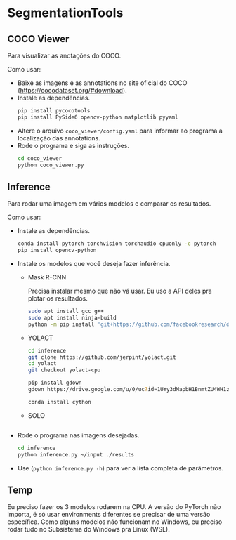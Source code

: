 # SegmentationTools

## COCO Viewer

Para visualizar as anotações do COCO.

Como usar:

* Baixe as imagens e as annotations no site oficial do COCO (https://cocodataset.org/#download).
* Instale as dependências.
    ```bash
    pip install pycocotools
    pip install PySide6 opencv-python matplotlib pyyaml
    ```
* Altere o arquivo `coco_viewer/config.yaml` para informar ao programa a localização das annotations.
* Rode o programa e siga as instruções.
    ```bash
    cd coco_viewer
    python coco_viewer.py
    ```


## Inference

Para rodar uma imagem em vários modelos e comparar os resultados.

Como usar:

* Instale as dependências.
    ```bash
    conda install pytorch torchvision torchaudio cpuonly -c pytorch
    pip install opencv-python
    ```

* Instale os modelos que você deseja fazer inferência.
    * Mask R-CNN

        Precisa instalar mesmo que não vá usar. Eu uso a API deles pra plotar os resultados.

        ```bash
        sudo apt install gcc g++
        sudo apt install ninja-build
        python -m pip install 'git+https://github.com/facebookresearch/detectron2.git'
        ```

    * YOLACT
        ```bash
        cd inference
        git clone https://github.com/jerpint/yolact.git
        cd yolact
        git checkout yolact-cpu

        pip install gdown
        gdown https://drive.google.com/u/0/uc?id=1UYy3dMapbH1BnmtZU4WH1zbYgOzzHHf_&export=download

        conda install cython
        ```

    * SOLO
        ```bash
        ```

* Rode o programa nas imagens desejadas.
    ```bash
    cd inference
    python inference.py ~/input ./results
    ```

* Use (`python inference.py -h`) para ver a lista completa de parâmetros.


## Temp

Eu preciso fazer os 3 modelos rodarem na CPU. 
A versão do PyTorch não importa, é só usar environments diferentes se precisar de uma versão específica.
Como alguns modelos não funcionam no Windows, eu preciso rodar tudo no Subsistema do Windows pra Linux (WSL).